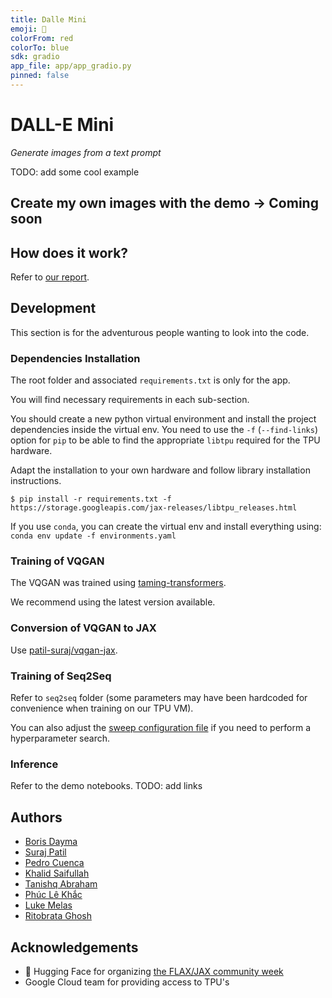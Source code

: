 ```yaml
---
title: Dalle Mini
emoji: 🎨
colorFrom: red
colorTo: blue
sdk: gradio
app_file: app/app_gradio.py
pinned: false
---
```


# DALL-E Mini

_Generate images from a text prompt_

TODO: add some cool example

## Create my own images with the demo → Coming soon

## How does it work?

Refer to [our report](https://wandb.ai/dalle-mini/dalle-mini/reports/DALL-E-mini--Vmlldzo4NjIxODA).

## Development

This section is for the adventurous people wanting to look into the code.

### Dependencies Installation

The root folder and associated `requirements.txt` is only for the app.

You will find necessary requirements in each sub-section.

You should create a new python virtual environment and install the project dependencies inside the virtual env. You need to use the `-f` (`--find-links`) option for `pip` to be able to find the appropriate `libtpu` required for the TPU hardware.

Adapt the installation to your own hardware and follow library installation instructions.

```
$ pip install -r requirements.txt -f https://storage.googleapis.com/jax-releases/libtpu_releases.html
```

If you use `conda`, you can create the virtual env and install everything using: `conda env update -f environments.yaml`

### Training of VQGAN

The VQGAN was trained using [taming-transformers](https://github.com/CompVis/taming-transformers).

We recommend using the latest version available.

### Conversion of VQGAN to JAX

Use [patil-suraj/vqgan-jax](https://github.com/patil-suraj/vqgan-jax).

### Training of Seq2Seq

Refer to `seq2seq` folder (some parameters may have been hardcoded for convenience when training on our TPU VM).

You can also adjust the [sweep configuration file](https://docs.wandb.ai/guides/sweeps) if you need to perform a hyperparameter search.

### Inference

Refer to the demo notebooks.
TODO: add links

## Authors

- [Boris Dayma](https://github.com/borisdayma)
- [Suraj Patil](https://github.com/patil-suraj)
- [Pedro Cuenca](https://github.com/pcuenca)
- [Khalid Saifullah](https://github.com/khalidsaifullaah)
- [Tanishq Abraham](https://github.com/tmabraham)
- [Phúc Lê Khắc](https://github.com/lkhphuc)
- [Luke Melas](https://github.com/lukemelas)
- [Ritobrata Ghosh](https://github.com/ghosh-r)

## Acknowledgements

- 🤗 Hugging Face for organizing [the FLAX/JAX community week](https://github.com/huggingface/transformers/tree/master/examples/research_projects/jax-projects)
- Google Cloud team for providing access to TPU's
